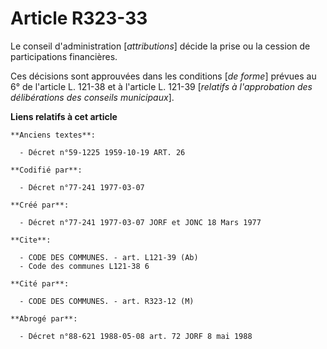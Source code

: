 # Article R323-33

Le conseil d'administration [*attributions*] décide la prise ou la cession de participations financières.

Ces décisions sont approuvées dans les conditions [*de forme*] prévues au 6° de l'article L. 121-38 et à l'article L. 121-39
[*relatifs à l'approbation des délibérations des conseils municipaux*].

**Liens relatifs à cet article**

	**Anciens textes**:

	  - Décret n°59-1225 1959-10-19 ART. 26

	**Codifié par**:

	  - Décret n°77-241 1977-03-07

	**Créé par**:

	  - Décret n°77-241 1977-03-07 JORF et JONC 18 Mars 1977

	**Cite**:

	  - CODE DES COMMUNES. - art. L121-39 (Ab)
	  - Code des communes L121-38 6

	**Cité par**:

	  - CODE DES COMMUNES. - art. R323-12 (M)

	**Abrogé par**:

	  - Décret n°88-621 1988-05-08 art. 72 JORF 8 mai 1988
